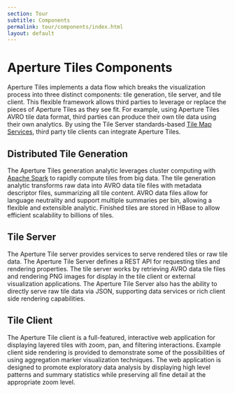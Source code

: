 ```yaml
---
section: Tour
subtitle: Components
permalink: tour/components/index.html
layout: default
---
```


Aperture Tiles Components
=========================

Aperture Tiles implements a data flow which breaks the visualization process into three distinct components: tile generation, tile server, and tile client. This flexible framework allows third parties to leverage or replace the pieces of Aperture Tiles as they see fit. For example, using Aperture Tiles AVRO tile data format, third parties can produce their own tile data using their own analytics. By using the Tile Server standards-based [Tile Map Services](http://en.wikipedia.org/wiki/Tile_Map_Service), third party tile clients can integrate Aperture Tiles.

Distributed Tile Generation
---------------------------

The Aperture Tiles generation analytic leverages cluster computing with [Apache Spark](http://spark.incubator.apache.org/) to rapidly compute tiles from big data. The tile generation analytic transforms raw data into AVRO data tile files with metadata descriptor files, summarizing all tile content. AVRO data files allow for language neutrality and support multiple summaries per bin, allowing a flexible and extensible analytic. Finished tiles are stored in HBase to allow efficient scalability to billions of tiles.

Tile Server
-----------

The Aperture Tile server provides services to serve rendered tiles or raw tile data. The Aperture Tile Server defines a REST API for requesting tiles and rendering properties. The tile server works by retrieving AVRO data tile files and rendering PNG images for display in the tile client or external visualization applications. The Aperture Tile Server also has the ability to directly serve raw tile data via JSON, supporting data services or rich client side rendering capabilities.

Tile Client
-----------

The Aperture Tile client is a full-featured, interactive web application for displaying layered tiles with zoom, pan, and filtering interactions. Example client side rendering is provided to demonstrate some of the possibilities of using aggregation marker visualization techniques. The web application is designed to promote exploratory data analysis by displaying high level patterns and summary statistics while preserving all fine detail at the appropriate zoom level.

